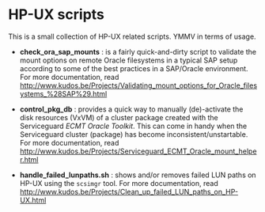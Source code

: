 # HP-UX scripts

This is a small collection of HP-UX related scripts. YMMV in terms of usage.

* **check_ora_sap_mounts** : is a fairly quick-and-dirty script to validate the mount options on remote Oracle filesystems in a typical SAP setup according to some of the best practices in a SAP/Oracle environment. For more documentation, read http://www.kudos.be/Projects/Validating_mount_options_for_Oracle_filesystems_%28SAP%29.html

* **control_pkg_db** : provides a quick way to manually (de)-activate the disk resources (VxVM) of a cluster package created with the Serviceguard *ECMT Oracle Toolkit*. This can come in handy when the Serviceguard cluster (package) has become inconsistent/unstartable. For more documentation, read http://www.kudos.be/Projects/Serviceguard_ECMT_Oracle_mount_helper.html

* **handle_failed_lunpaths.sh** : shows and/or removes failed LUN paths on HP-UX using the `scsimgr` tool. For more documentation, read http://www.kudos.be/Projects/Clean_up_failed_LUN_paths_on_HP-UX.html


